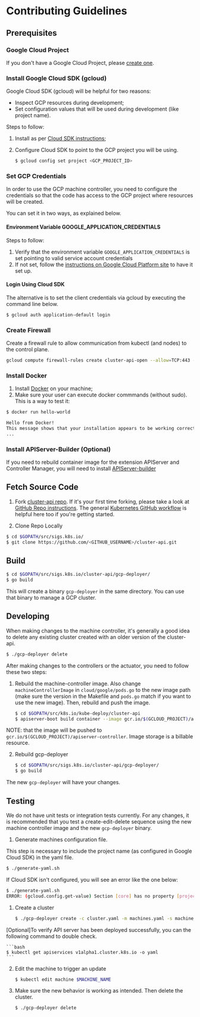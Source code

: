 # Contributing Guidelines

## Prerequisites

### Google Cloud Project

If you don't have a Google Cloud Project, please [create one](https://cloud.google.com/resource-manager/docs/creating-managing-projects).

### Install Google Cloud SDK (gcloud)

Google Cloud SDK (gcloud) will be helpful for two reasons:
-  Inspect GCP resources during development;
-  Set configuration values that will be used during development (like project name).

Steps to follow:
1.  Install as per [Cloud SDK instructions](https://cloud.google.com/sdk/);
2.  Configure Cloud SDK to point to the GCP project you will be using.

    ```bash
    $ gcloud config set project <GCP_PROJECT_ID>
    ```

### Set GCP Credentials

In order to use the GCP machine controller, you need to configure the credentials so that the code has access to the GCP project where resources will be created.

You can set it in two ways, as explained below.

#### Environment Variable GOOGLE_APPLICATION_CREDENTIALS

Steps to follow:
1. Verify that the environment variable `GOOGLE_APPLICATION_CREDENTIALS` is set pointing to valid service account credentials
2. If not set, follow the [instructions on Google Cloud Platform site](https://cloud.google.com/docs/authentication/getting-started) to have it set up.

#### Login Using Cloud SDK

The alternative is to set the client credentials via gcloud by executing the command line below.

```bash
$ gcloud auth application-default login
```

### Create Firewall

Create a firewall rule to allow communication from kubectl (and nodes) to the control plane.

   ```bash
   gcloud compute firewall-rules create cluster-api-open --allow=TCP:443 --source-ranges=0.0.0.0/0 --target-tags='https-server'
   ```

### Install Docker

1. Install [Docker](https://docs.docker.com/install/) on your machine;
2. Make sure your user can execute docker commmands (without sudo). This is a way to test it:
```bash
$ docker run hello-world

Hello from Docker!
This message shows that your installation appears to be working correctly.
...
```

### Install APIServer-Builder (Optional)

If you need to rebuild container image for the extension APIServer and Controller Manager, you will need to install [APIServer-builder](https://github.com/kubernetes-incubator/apiserver-builder/blob/master/docs/installing.md)

## Fetch Source Code

1. Fork [cluster-api repo](https://github.com/kubernetes-sigs/cluster-api/). If it's your first time forking, please take a look at [GitHub Repo instructions](https://help.github.com/articles/fork-a-repo/). The general [Kubernetes GitHub workflow](https://github.com/kubernetes/community/blob/master/contributors/guide/github-workflow.md) is helpful here too if you're getting started.

2. Clone Repo Locally
```bash
$ cd $GOPATH/src/sigs.k8s.io/
$ git clone https://github.com/<GITHUB_USERNAME>/cluster-api.git
```

## Build

```bash
$ cd $GOPATH/src/sigs.k8s.io/cluster-api/gcp-deployer/
$ go build
```

This will create a binary `gcp-deployer` in the same directory. You can use that binary to manage a GCP cluster.

## Developing

When making changes to the machine controller, it's generally a good idea to delete any existing cluster created with an older version of the cluster-api.

```bash
$ ./gcp-deployer delete
```

After making changes to the controllers or the actuator, you need to follow these two steps:

1. Rebuild the machine-controller image. Also change `machineControllerImage` in `cloud/google/pods.go` to the new image path (make sure the version in the Makefile and `pods.go` match if you want to use the new image). Then, rebuild and push the image.

	```bash
	$ cd $GOPATH/src/k8s.io/kube-deploy/cluster-api
	$ apiserver-boot build container --image gcr.io/$(GCLOUD_PROJECT)/apiserver-controller:$(VERSION) --generate=false
	```

NOTE: that the image will be pushed to `gcr.io/$(GCLOUD_PROJECT)/apiserver-controller`. Image storage is a billable resource.

2. Rebuild gcp-deployer

	```bash
    $ cd $GOPATH/src/sigs.k8s.io/cluster-api/gcp-deployer/
	$ go build
	```

The new `gcp-deployer` will have your changes.

## Testing

We do not have unit tests or integration tests currently. For any changes, it is recommended that you test a create-edit-delete sequence using the new machine controller image and the new `gcp-deployer` binary.

1. Generate machines configuration file.

This step is necessary to include the project name (as configured in Google Cloud SDK) in the yaml file.

```bash
$ ./generate-yaml.sh
```

If Cloud SDK isn't configured, you will see an error like the one below:

```bash
$ ./generate-yaml.sh
ERROR: (gcloud.config.get-value) Section [core] has no property [project].
```

1. Create a cluster

	```bash
	$ ./gcp-deployer create -c cluster.yaml -m machines.yaml -s machine_setup_configs.yaml
	```
[Optional]To verify API server has been deployed successfully, you can the following command to double check.

	```bash
	$ kubectl get apiservices v1alpha1.cluster.k8s.io -o yaml
	```

2. Edit the machine to trigger an update

	```bash
	$ kubectl edit machine $MACHINE_NAME
	```

3. Make sure the new behavior is working as intended. Then delete the cluster.

	```bash
	$ ./gcp-deployer delete
	```
